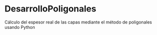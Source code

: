 # DesarrolloPoligonales
Cálculo del espesor real de las capas mediante el método de poligonales usando Python

